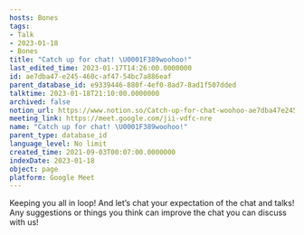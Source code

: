 ```yaml
---
hosts: Bones
tags:
- Talk
- 2023-01-18
- Bones
title: "Catch up for chat! \U0001F389woohoo!"
last_edited_time: 2023-01-17T14:26:00.0000000
id: ae7dba47-e245-460c-af47-54bc7a886eaf
parent_database_id: e9339446-880f-4ef0-8ad7-8ad1f507dded
talktime: 2023-01-18T21:10:00.0000000
archived: false
notion_url: https://www.notion.so/Catch-up-for-chat-woohoo-ae7dba47e245460caf4754bc7a886eaf
meeting_link: https://meet.google.com/jii-vdfc-nre
name: "Catch up for chat! \U0001F389woohoo!"
parent_type: database_id
language_level: No limit
created_time: 2021-09-03T00:07:00.0000000
indexDate: 2023-01-18
object: page
platform: Google Meet
---
```


Keeping you all in loop! And let’s chat your expectation of the chat and talks!
Any suggestions or things you think can improve the chat you can discuss with us!





